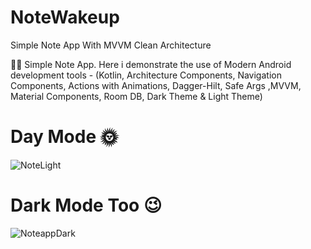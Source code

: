 # NoteWakeup
Simple Note App With MVVM Clean Architecture

✍🏽 Simple Note App. 
Here i demonstrate the use of Modern Android development tools -
(Kotlin, Architecture Components,
Navigation Components, 
Actions with Animations, 
Dagger-Hilt, 
Safe Args ,MVVM, 
Material Components,
Room DB, Dark Theme & Light Theme)

# Day Mode 🌞

![NoteLight](https://user-images.githubusercontent.com/25154589/122857724-9071bd80-d336-11eb-8957-94f858999cda.png)

# Dark Mode Too 😉

![NoteappDark](https://user-images.githubusercontent.com/25154589/122857745-9bc4e900-d336-11eb-9a1a-9919c90fd1e3.png)











